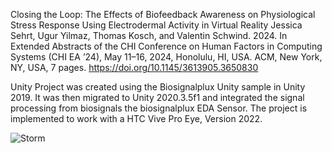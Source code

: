 Closing the Loop: The Effects of Biofeedback Awareness on Physiological Stress Response Using Electrodermal Activity in Virtual Reality
Jessica Sehrt, Ugur Yilmaz, Thomas Kosch, and Valentin Schwind. 2024. 
In Extended Abstracts of the CHI Conference on Human Factors in Computing Systems (CHI EA ’24), May 11–16, 2024, Honolulu, HI, USA. ACM, New York, NY, USA, 7 pages. 
https://doi.org/10.1145/3613905.3650830

Unity Project was created using the Biosignalplux Unity sample in Unity 2019.
It was then migrated to Unity 2020.3.5f1 and integrated the signal processing from biosignals the biosignalplux EDA Sensor.
The project is implemented to work with a HTC Vive Pro Eye, Version 2022.

![Storm](https://github.com/user-attachments/assets/7e5f4a55-871a-4fb1-bd44-e6de122119d2)

